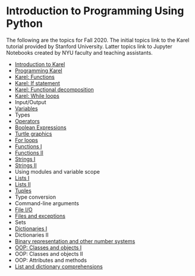 <html>
    <head>
<!--include head.txt -->
        <title>
            Introduction to Programming Using Python
        </title>
    </head>

 <body>
<!--include logo.txt -->
<!--include menu.txt -->

# Introduction to Programming Using Python

The following are the topics for Fall 2020.
The initial topics link to the Karel tutorial provided by Stanford University.
Latter topics link to Jupyter Notebooks created by NYU faculty and teaching
assistants.

- [Introduction to
Karel](https://compedu.stanford.edu/karel-reader/docs/python/en/chapter1.html)
- [Programming
Karel](https://compedu.stanford.edu/karel-reader/docs/python/en/chapter2.html)
- [Karel:
Functions](https://compedu.stanford.edu/karel-reader/docs/python/en/chapter3.html)
- [Karel: If
statement](https://compedu.stanford.edu/karel-reader/docs/python/en/chapter7.html)
- [Karel: Functional
decomposition](https://compedu.stanford.edu/karel-reader/docs/python/en/chapter4.html)
- [Karel: While
loops](https://compedu.stanford.edu/karel-reader/docs/python/en/chapter6.html)
- Input/Output
- [Variables](https://github.com/gcallah/IntroPython/blob/master/notebooks/Variables.ipynb)
- Types
- [Operators](https://github.com/gcallah/IntroPython/blob/master/notebooks/Operators.ipynb)
- [Boolean
Expressions](https://github.com/gcallah/IntroPython/blob/master/notebooks/BooleanExpr.ipynb)
- [Turtle graphics](https://github.com/gcallah/IntroPython/blob/master/notebooks/Turtle.ipynb)
- [For
loops](https://github.com/gcallah/IntroPython/blob/master/notebooks/ForLoop.ipynb)
- [Functions
I](https://github.com/gcallah/IntroPython/blob/master/notebooks/Functions.ipynb)
- [Functions
II](https://github.com/gcallah/IntroPython/blob/master/notebooks/Functions2.ipynb)
- [Strings
I](https://github.com/gcallah/IntroPython/blob/master/notebooks/Strings.ipynb)
- [Strings
II](https://github.com/gcallah/IntroPython/blob/master/notebooks/String2.ipynb)
- Using modules and variable scope
- [Lists
I](https://github.com/gcallah/IntroPython/blob/master/notebooks/Lists1.ipynb)
- [Lists
II](https://github.com/gcallah/IntroPython/blob/master/notebooks/Lists2.ipynb)
- [Tuples](https://github.com/gcallah/IntroPython/blob/master/notebooks/Tuples.ipynb)
- Type conversion
- Command-line arguments
- [File
I/O](https://github.com/gcallah/IntroPython/blob/master/notebooks/Files1.ipynb)
- [Files and
exceptions](https://github.com/gcallah/IntroPython/blob/master/notebooks/FilesAndExceptions.ipynb)
- Sets
- [Dictionaries
I](https://github.com/gcallah/IntroPython/blob/master/notebooks/Dictionaries1.ipynb)
- Dictionaries II
- [Binary representation and other number
systems](https://github.com/gcallah/IntroPython/blob/master/notebooks/NumberRep.ipynb)
- [OOP: Classes and objects
I](https://github.com/gcallah/IntroPython/blob/master/notebooks/OOP.ipynb)
- OOP: Classes and objects II
- OOP: Attributes and methods
- [List and dictionary
comprehensions](https://github.com/gcallah/IntroPython/blob/master/notebooks/ListComprehensions.ipynb)

</body>
</html>
